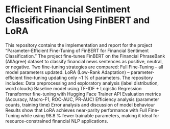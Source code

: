 # Efficient Financial Sentiment Classification Using FinBERT and LoRA
 This repository contains the implementation and report for the project “Parameter-Efficient Fine-Tuning of FinBERT for Financial Sentiment Classification.”  The project fine-tunes FinBERT on the Financial PhraseBank (AllAgree) dataset to classify financial news sentences as positive, neutral, or negative.  Two fine-tuning strategies are compared:  Full Fine-Tuning – all model parameters updated.  LoRA (Low-Rank Adaptation) – parameter-efficient fine-tuning updating only ~1 % of parameters.  The repository includes:  Data preprocessing and exploratory analysis (label distribution, word clouds)  Baseline model using TF-IDF + Logistic Regression  Transformer fine-tuning with Hugging Face Trainer API  Evaluation metrics (Accuracy, Macro-F1, ROC-AUC, PR-AUC)  Efficiency analysis (parameter counts, training time)  Error analysis and discussion of model behaviour  Results show that LoRA achieves near-parity performance with Full Fine-Tuning while using 98.8 % fewer trainable parameters, making it ideal for resource-constrained financial NLP applications.

